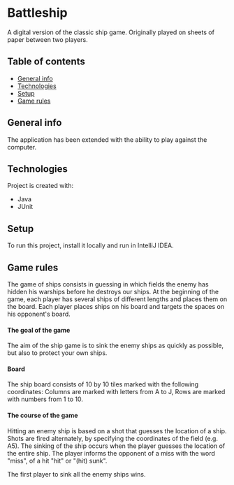 # Battleship
A digital version of the classic ship game.
Originally played on sheets of paper between two players. 

## Table of contents
* [General info](#general-info)
* [Technologies](#technologies)
* [Setup](#setup)
* [Game rules](#game-rules)

## General info
The application has been extended with the ability to play against the computer.
	
## Technologies
Project is created with:
* Java
* JUnit
	
## Setup
To run this project, install it locally and run in IntelliJ IDEA.

## Game rules

The game of ships consists in guessing in which fields the enemy has hidden his warships before he destroys our ships. 
At the beginning of the game, each player has several ships of different lengths and places them on the board. 
Each player places ships on his board and targets the spaces on his opponent's board.

#### The goal of the game
The aim of the ship game is to sink the enemy ships as quickly as possible, but also to protect your own ships.

#### Board
The ship board consists of 10 by 10 tiles marked with the following coordinates:
Columns are marked with letters from A to J,
Rows are marked with numbers from 1 to 10.

#### The course of the game
Hitting an enemy ship is based on a shot that guesses the location of a ship. 
Shots are fired alternately, by specifying the coordinates of the field (e.g. A5). 
The sinking of the ship occurs when the player guesses the location of the entire ship. 
The player informs the opponent of a miss with the word "miss", of a hit "hit" or "(hit) sunk".

The first player to sink all the enemy ships wins.
